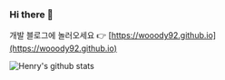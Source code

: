 ### Hi there 👋

개발 블로그에 놀러오세요  👉  [https://wooody92.github.io](https://wooody92.github.io)

<!--
**wooody92/wooody92** is a ✨ _special_ ✨ repository because its `README.md` (this file) appears on your GitHub profile.

Here are some ideas to get you started:

- 🔭 I’m currently working on ...
- 🌱 I’m currently learning ...
- 👯 I’m looking to collaborate on ...
- 🤔 I’m looking for help with ...
- 💬 Ask me about ...
- 📫 How to reach me: ...
- 😄 Pronouns: ...
- ⚡ Fun fact: ...
-->

![Henry's github stats](https://github-readme-stats.vercel.app/api?username=wooody92&show_icons=true)
